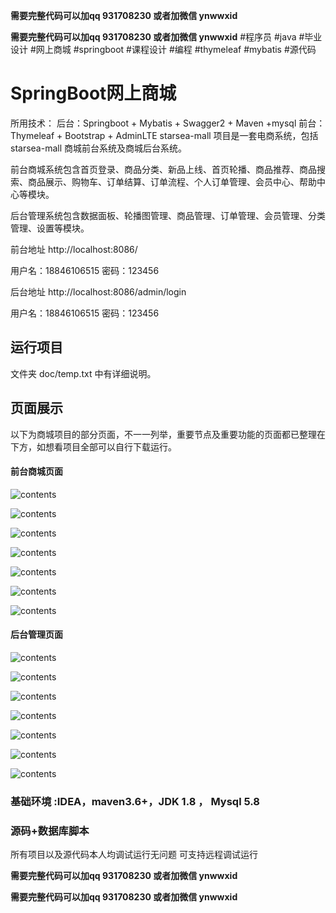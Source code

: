 **需要完整代码可以加qq  931708230 或者加微信 ynwwxid**

**需要完整代码可以加qq  931708230 或者加微信  ynwwxid**
#程序员 #java #毕业设计 #网上商城 #springboot #课程设计 #编程 #thymeleaf #mybatis #源代码
# SpringBoot网上商城
所用技术：
后台：Springboot + Mybatis + Swagger2 + Maven +mysql
前台：Thymeleaf + Bootstrap + AdminLTE
starsea-mall 项目是一套电商系统，包括 starsea-mall 商城前台系统及商城后台系统。
 
前台商城系统包含首页登录、商品分类、新品上线、首页轮播、商品推荐、商品搜索、商品展示、购物车、订单结算、订单流程、个人订单管理、会员中心、帮助中心等模块。 

后台管理系统包含数据面板、轮播图管理、商品管理、订单管理、会员管理、分类管理、设置等模块。

前台地址
http://localhost:8086/

用户名：18846106515  密码：123456

后台地址
http://localhost:8086/admin/login

用户名：18846106515  密码：123456

## 运行项目
文件夹 doc/temp.txt 中有详细说明。


## 页面展示

以下为商城项目的部分页面，不一一列举，重要节点及重要功能的页面都已整理在下方，如想看项目全部可以自行下载运行。

#### 前台商城页面

![contents](./picture/picture1.png)

![contents](./picture/picture2.png)

![contents](./picture/picture3.png)

![contents](./picture/picture4.png)

![contents](./picture/picture5.png)

![contents](./picture/picture6.png)

![contents](./picture/picture7.png)




#### 后台管理页面

![contents](./picture/picture8.png)

![contents](./picture/picture9.png)

![contents](./picture/picture10.png)

![contents](./picture/picture11.png)

![contents](./picture/picture12.png)

![contents](./picture/picture13.png)

![contents](./picture/picture14.png)

### 基础环境 :IDEA，maven3.6+，JDK 1.8 ， Mysql 5.8

### 源码+数据库脚本 

所有项目以及源代码本人均调试运行无问题 可支持远程调试运行
	
**需要完整代码可以加qq  931708230 或者加微信 ynwwxid**

**需要完整代码可以加qq  931708230 或者加微信  ynwwxid**
